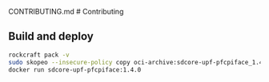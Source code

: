 CONTRIBUTING.md # Contributing

## Build and deploy

```bash
rockcraft pack -v
sudo skopeo --insecure-policy copy oci-archive:sdcore-upf-pfcpiface_1.4.0_amd64.rock docker-daemon:sdcore-upf-pfcpiface:1.4.0
docker run sdcore-upf-pfcpiface:1.4.0
```
